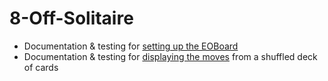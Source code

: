 # 8-Off-Solitaire

* Documentation & testing for [setting up the EOBoard](documentation/EOBoardSetup.pdf) 
* Documentation & testing for [displaying the moves](documentation/DisplayResults.pdf) from a shuffled deck of cards

